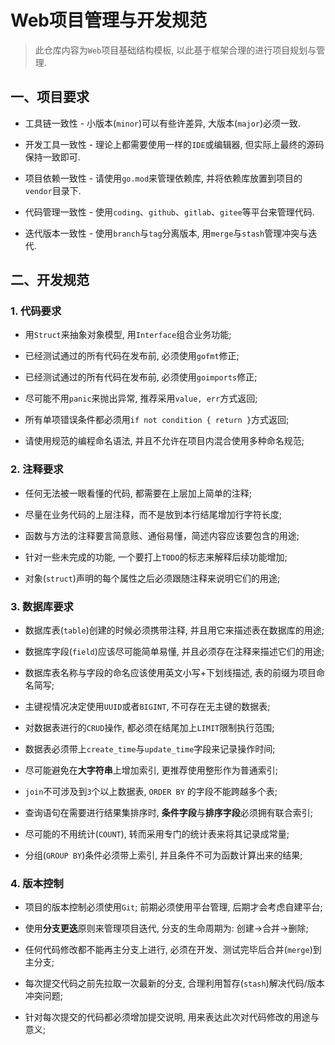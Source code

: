 # Web项目管理与开发规范

> 此仓库内容为`Web`项目基础结构模板, 以此基于框架合理的进行项目规划与管理.

## 一、项目要求
        
  * 工具链一致性 - 小版本(`minor`)可以有些许差异, 大版本(`major`)必须一致.
        
  * 开发工具一致性 - 理论上都需要使用一样的`IDE`或编辑器, 但实际上最终的源码保持一致即可.
        
  * 项目依赖一致性 - 请使用`go.mod`来管理依赖库, 并将依赖库放置到项目的`vendor`目录下. 
        
  * 代码管理一致性 - 使用`coding`、`github`、`gitlab`、`gitee`等平台来管理代码.
        
  * 迭代版本一致性 - 使用`branch`与`tag`分离版本, 用`merge`与`stash`管理冲突与迭代.

## 二、开发规范

### 1. 代码要求

  * 用`Struct`来抽象对象模型, 用`Interface`组合业务功能;
  
  * 已经测试通过的所有代码在发布前, 必须使用`gofmt`修正;
  
  * 已经测试通过的所有代码在发布前, 必须使用`goimports`修正;
  
  * 尽可能不用`panic`来抛出异常, 推荐采用`value, err`方式返回;
  
  * 所有单项错误条件都必须用`if not condition { return }`方式返回;
  
  * 请使用规范的编程命名语法, 并且不允许在项目内混合使用多种命名规范;

### 2. 注释要求

  * 任何无法被一眼看懂的代码, 都需要在上层加上简单的注释;

  * 尽量在业务代码的上层注释，而不是放到本行结尾增加行字符长度;
  
  * 函数与方法的注释要言简意赅、通俗易懂，简述内容应该要包含的用途;
  
  * 针对一些未完成的功能, 一个要打上`TODO`的标志来解释后续功能增加;
  
  * 对象(`struct`)声明的每个属性之后必须跟随注释来说明它们的用途; 

### 3. 数据库要求

  * 数据库表(`table`)创建的时候必须携带注释, 并且用它来描述表在数据库的用途;

  * 数据库字段(`field`)应该尽可能简单易懂, 并且必须存在注释来描述它们的用途;
  
  * 数据库表名称与字段的命名应该使用英文小写+下划线描述, 表的前缀为项目命名简写;
  
  * 主键视情况决定使用`UUID`或者`BIGINT`, 不可存在无主键的数据表;
  
  * 对数据表进行的`CRUD`操作, 都必须在结尾加上`LIMIT`限制执行范围;
  
  * 数据表必须带上`create_time`与`update_time`字段来记录操作时间;

  * 尽可能避免在**大字符串**上增加索引, 更推荐使用整形作为普通索引;
  
  * `join`不可涉及到`3`个以上数据表, `ORDER BY` 的字段不能跨越多个表; 
  
  * 查询语句在需要进行结果集排序时, **条件字段**与**排序字段**必须拥有联合索引;
  
  * 尽可能的不用统计(`COUNT`), 转而采用专门的统计表来将其记录成常量;
  
  * 分组(`GROUP BY`)条件必须带上索引, 并且条件不可为函数计算出来的结果;

### 4. 版本控制

  * 项目的版本控制必须使用`Git`; 前期必须使用平台管理, 后期才会考虑自建平台;
  
  * 使用**分支更迭**原则来管理项目迭代, 分支的生命周期为: 创建->合并->删除;
  
  * 任何代码修改都不能再主分支上进行, 必须在开发、测试完毕后合并(`merge`)到主分支;
  
  * 每次提交代码之前先拉取一次最新的分支, 合理利用暂存(`stash`)解决代码/版本冲突问题;
  
  * 针对每次提交的代码都必须增加提交说明, 用来表达此次对代码修改的用途与意义;